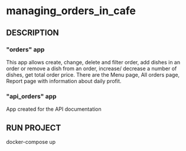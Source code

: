 # managing_orders_in_cafe
## DESCRIPTION
### "orders" app
This app allows create, change, delete and filter order, add dishes in an order or remove a dish from an order, increase/ decrease a number of dishes, get total order price. There are the Menu page, All orders page, Report page with information about daily profit.
### "api_orders" app
App created for the API documentation
## RUN PROJECT
docker-compose up
